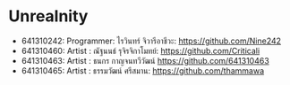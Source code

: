 # Unrealnity
- 641310242: Programmer: ไรวินทร์ จิวารีอาชีวะ: https://github.com/Nine242
- 641310460: Artist : ณัฐนนธ์ รุจิรจิกาโมทย์: https://github.com/Criticali
- 641310463: Artist : ธนกร กาญจนทวีวัฒน์ https://github.com/641310463
- 641310465: Artist : ธรรมวัฒน์ ศรีสมาน: https://github.com/thammawa

